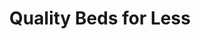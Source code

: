 ---
title: "Quality Beds for Less"
url: /saint-petersburg/quality-beds-for-less/
shop: furniture
---